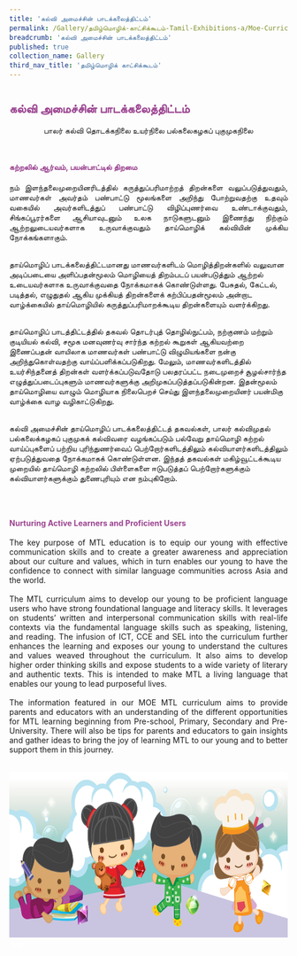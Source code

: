```yaml
---
title: 'கல்வி அமைச்சின் பாடக்கலைத்திட்டம்'
permalink: /Gallery/தமிழ்மொழிக்-காட்சிக்கூடம்-Tamil-Exhibitions-a/Moe-Curriculum/
breadcrumb: 'கல்வி அமைச்சின் பாடக்கலைத்திட்டம்'
published: true
collection_name: Gallery
third_nav_title: 'தமிழ்மொழிக் காட்சிக்கூடம்'
---
```


<h2 style="padding-top:12px;color:#9b4490;">கல்வி அமைச்சின் பாடக்கலைத்திட்டம்</h2>
<html>
<body>
<style>

 .tab img{
   width: 80%;
 }
 .tab table {
   display: none;
}
.tab table:target {
  display: block;
}
.atab label {
    position: relative;
    display: block;
    background: #d14165;
    color: #fff;
    font-weight: 700;
    padding: 10px;
    cursor: pointer;
 }
 .atab label::after {
  content: "+";
  font-size: 22px;
  position: absolute;
  right: 10px;
  top: 7px;
  transition: all 0.4s;
}
.atab input[type=checkbox]:checked + label::after,
.atab input[type=radio]:checked + label::after {
    content: 'x';
    right: 14px;
    top: 7px;
  //transform:rotate(-225deg);
   /* transform: rotate(90deg); */
}
.tab-content {
  overflow: hidden;
  display: none;
  width:100%; 
}
.atab{
  margin-bottom: 5px;
  width:100%;  
}
 
</style>
<!-- Global site tag (gtag.js) - Google Ads: 726049306 -->
<script async src="https://www.googletagmanager.com/gtag/js?id=AW-726049306"></script>
<script>
  window.dataLayer = window.dataLayer || [];
  function gtag(){dataLayer.push(arguments);}
  gtag('js', new Date());

  gtag('config', 'AW-726049306');
</script>
<div style="margin-top:auto;margin-bottom:auto;text-align:center;">
<div class="tab">
  <a href="/tlmoe/TL-PreSch"><div style="display:inline-block; font-family:Calibri (Body);" class="btnClass lbTM1">பாலர் கல்வி</div></a>
  <a href="/tlmoe/TL-PriSch"><div style="display:inline-block; font-family:Calibri (Body);" class="btnClass lbTM1">தொடக்கநிலை</div></a>
  <a href="/tlmoe/TL-Sec"><div style="display:inline-block; font-family:Calibri (Body);" class="btnClass lbTM1">உயர்நிலை</div></a>
  <a href="/tlmoe/TL-PreU"><div style="display:inline-block; font-family:Calibri (Body);" class="btnClass lbTM1">பல்கலைகழகப் புகுமுகநிலை</div></a>
</div>  <br/>
 <div style="margin-top:auto;margin-bottom:auto;text-align:left;">
<h4 style="padding-top:12px;color:#9b4490;">கற்றலில் ஆர்வம், பயன்பாட்டில் திறமை</h4>
 
  <p style="text-align:justify;">
  நம்   இளந்தலைமுறையினரிடத்தில்   கருத்துப்பரிமாற்றத்   திறன்களை   வலுப்படுத்துவதும்,   மாணவர்கள்   அவர்தம்   பண்பாட்டு   மூலங்களை   அறிந்து   போற்றுவதற்கு   உதவும்   வகையில்   அவர்களிடத்துப்   பண்பாட்டு   விழிப்புணர்வை   உண்டாக்குவதும்,   சிங்கப்பூரர்களை   ஆசியாவுடனும்   உலக   நாடுகளுடனும்    இணைந்து   நிற்கும்   ஆற்றலுடையவர்களாக   உருவாக்குவதும்   தாய்மொழிக்   கல்வியின்   முக்கிய  நோக்கங்களாகும்.<br/><br/>

தாய்மொழிப்   பாடக்கலைத்திட்டமானது   மாணவர்களிடம் மொழித்திறன்களில்   வலுவான   அடிப்படையை   அளிப்பதன்மூலம்   மொழியைத்   திறம்படப்   பயன்படுத்தும்   ஆற்றல்   உடையவர்களாக   உருவாக்குவதை   நோக்கமாகக்   கொண்டுள்ளது.   பேசுதல்,   கேட்டல்,   படித்தல்,   எழுதுதல்   ஆகிய   முக்கியத்   திறன்களைக்   கற்பிப்பதன்மூலம்   அன்றாட   வாழ்க்கையில்   தாய்மொழியில்   கருத்துப்பரிமாறக்கூடிய   திறன்களையும்   வளர்க்கிறது.<br/><br/>

தாய்மொழிப்   பாடத்திட்டத்தில்   தகவல் தொடர்புத்   தொழில்நுட்பம்,   நற்குணம்   மற்றும் குடியியல்   கல்வி,   சமூக   மனவுணர்வு   சார்ந்த   கற்றல்   கூறுகள்   ஆகியவற்றை   இணைப்பதன்   வாயிலாக   மாணவர்கள்   பண்பாட்டு   விழுமியங்களை   நன்கு   அறிந்துகொள்வதற்கு   வாய்ப்பளிக்கப்படுகிறது.   மேலும்,   மாணவர்களிடத்தில்   உயர்சிந்தனைத்   திறன்கள்   வளர்க்கப்படுவதோடு   பலதரப்பட்ட   நடைமுறைச்   சூழல்சார்ந்த   எழுத்துப்படைப்புகளும்   மாணவர்களுக்கு   அறிமுகப்படுத்தப்படுகின்றன.   இதன்மூலம்   தாய்மொழியை   வாழும்   மொழியாக   நிலைபெறச்   செய்து   இளந்தலைமுறையினர்   பயன்மிகு   வாழ்க்கை   வாழ   வழிகாட்டுகிறது.<br/><br/>

கல்வி   அமைச்சின்   தாய்மொழிப்   பாடக்கலைத்திட்டத்   தகவல்கள்,   பாலர்   கல்விமுதல்   பல்கலைக்கழகப்   புகுமுகக்   கல்விவரை   வழங்கப்படும்   பல்வேறு   தாய்மொழி   கற்றல்   வாய்ப்புகளைப்   பற்றிய   புரிந்துணர்வைப்   பெற்றோர்களிடத்திலும்   கல்வியாளர்களிடத்திலும்   ஏற்படுத்துவதை   நோக்கமாகக்   கொண்டுள்ளன.   இந்தத்   தகவல்கள்   மகிழ்வூட்டக்கூடிய   முறையில்   தாய்மொழி   கற்றலில்   பிள்ளைகளை   ஈடுபடுத்தப்   பெற்றோர்களுக்கும்   கல்வியாளர்களுக்கும்   துணைபுரியும்   என நம்புகிறோம்.
</p><br/>

  <h4 style="padding-top:12px;color:#9b4490;">Nurturing Active Learners and Proficient Users </h4>
  <p style="text-align:justify;">
 The key purpose of MTL education is to equip our young with effective communication skills and to create a greater awareness and appreciation about our culture and values, which in turn enables  our young  to have the confidence to connect with similar language communities across Asia and the world.<br/><br/>
 The MTL curriculum aims to develop our young to be proficient language users who have strong foundational language and literacy skills. It leverages on students’ written and interpersonal communication skills with real-life contexts via the fundamental language skills such as speaking, listening, and reading. The infusion of ICT, CCE and SEL into the curriculum further enhances the learning and exposes our young to understand the cultures and values weaved throughout the curriculum.    It also aims to develop higher order thinking skills and expose students to a wide variety of literary and authentic texts. This is intended to make MTL a living language that enables our young to lead purposeful lives.<br/><br/>
 The information featured in our MOE MTL curriculum aims to provide parents and educators with an understanding of the different opportunities for MTL learning beginning from Pre-school, Primary, Secondary and Pre-University. There will also be tips for parents and educators to gain insights and gather ideas to bring the joy of learning MTL to our young and to better support them in this journey.</p><br/>

<div class="image">
  <img src="images/New_footer.jpg" class="Image" width="1000" height="300"></div>

<div class="btntop"><a href="#top" style="text-decoration:none;"><span style="color:white"><b>Top</b></span></a></div>
